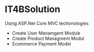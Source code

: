 # IT4BSolution
Using ASP.Net Core MVC techonologies 

- Create User Manamgent Module
- Create Product Managment Modul
- Ecommerce Payment Model

